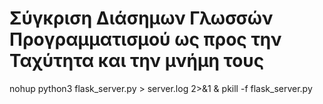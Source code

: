 # Σύγκριση Διάσημων Γλωσσών Προγραμματισμού ως προς την Ταχύτητα και την μνήμη τους

nohup python3 flask_server.py > server.log 2>&1 &
pkill -f flask_server.py
